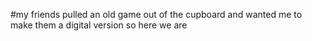 #my friends pulled an old game out of the cupboard and wanted me to make them a digital version so here we are
